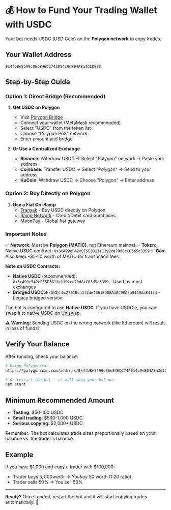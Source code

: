 # 💰 How to Fund Your Trading Wallet with USDC

Your bot needs USDC (USD Coin) on the **Polygon network** to copy trades.

## Your Wallet Address
```
0x4fbBe5599c06e846D2742014c9eB04A8a3d1DE8C
```

## Step-by-Step Guide

### Option 1: Direct Bridge (Recommended)

1. **Get USDC on Polygon**
   - Visit [Polygon Bridge](https://wallet.polygon.technology/polygon/bridge/deposit)
   - Connect your wallet (MetaMask recommended)
   - Select "USDC" from the token list
   - Choose "Polygon PoS" network
   - Enter amount and bridge

2. **Or Use a Centralized Exchange**
   - **Binance**: Withdraw USDC → Select "Polygon" network → Paste your address
   - **Coinbase**: Transfer USDC → Select "Polygon" → Send to your address
   - **KuCoin**: Withdraw USDC → Choose "Polygon" → Enter address

### Option 2: Buy Directly on Polygon

1. **Use a Fiat On-Ramp**
   - [Transak](https://global.transak.com/) - Buy USDC directly on Polygon
   - [Ramp Network](https://ramp.network/) - Credit/Debit card purchases
   - [MoonPay](https://www.moonpay.com/) - Global fiat gateway

### Important Notes

✅ **Network**: Must be **Polygon (MATIC)**, not Ethereum mainnet
✅ **Token**: Native USDC contract: `0x3c499c542cEF5E3811e1192ce70d8cC03d5c3359`
✅ **Gas**: Also keep ~$5-10 worth of MATIC for transaction fees

**Note on USDC Contracts:**
- **Native USDC** (recommended): `0x3c499c542cEF5E3811e1192ce70d8cC03d5c3359` - Used by most exchanges
- **Bridged USDC.e** (old): `0x2791Bca1f2de4661ED88A30C99A7a9449Aa84174` - Legacy bridged version

The bot is configured to use **Native USDC**. If you have USDC.e, you can swap it to native USDC on [Uniswap](https://app.uniswap.org/).

⚠️ **Warning**: Sending USDC on the wrong network (like Ethereum) will result in loss of funds!

## Verify Your Balance

After funding, check your balance:

```bash
# Using Polygonscan
https://polygonscan.com/address/0x4fbBe5599c06e846D2742014c9eB04A8a3d1DE8C

# Or restart the bot - it will show your balance
npm start
```

## Minimum Recommended Amount

- **Testing**: $50-100 USDC
- **Small trading**: $500-1,000 USDC
- **Serious copying**: $2,000+ USDC

Remember: The bot calculates trade sizes proportionally based on your balance vs. the trader's balance.

## Example

If you have $1,000 and copy a trader with $100,000:
- Trader buys $5,000 worth → You buy ~$50 worth (1:20 ratio)
- Trader sells 50% → You sell 50%

---

**Ready?** Once funded, restart the bot and it will start copying trades automatically! 🚀

